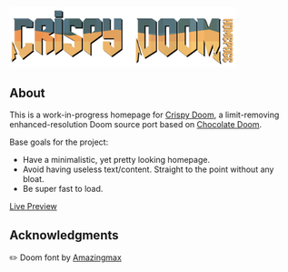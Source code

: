 <img src="repo/banner.png" width="400" alt="banner">

## About

This is a work-in-progress homepage for [Crispy Doom](https://github.com/fabiangreffrath/crispy-doom), a limit-removing enhanced-resolution Doom source port based on [Chocolate Doom](https://github.com/chocolate-doom/chocolate-doom).

Base goals for the project:

-   Have a minimalistic, yet pretty looking homepage.
-   Avoid having useless text/content. Straight to the point without any bloat.
-   Be super fast to load.

[Live Preview](https://kiwphi.github.io/crispy-homepage/)

## Acknowledgments

:pencil2: Doom font by [Amazingmax](https://www.dafont.com/amazdoom.font)
